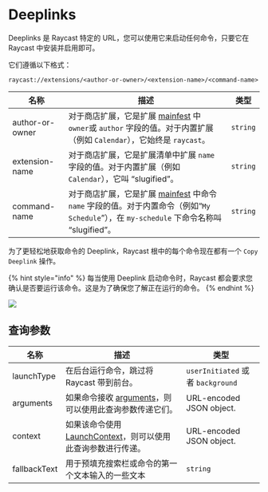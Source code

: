 # Deeplinks

Deeplinks 是 Raycast 特定的 URL，您可以使用它来启动任何命令，只要它在 Raycast 中安装并启用即可。&#x20;

它们遵循以下格式：

```
raycast://extensions/<author-or-owner>/<extension-name>/<command-name>
```

| 名称              | 描述                                                                                                                                                        | 类型       |
| --------------- | --------------------------------------------------------------------------------------------------------------------------------------------------------- | -------- |
| author-or-owner | 对于商店扩展，它是扩展 [mainfest](https://developers.raycast.com/information/manifest) 中 `owner`或 `author` 字段的值。对于内置扩展（例如 `Calendar`），它始终是 `raycast`。                | `string` |
| extension-name  | 对于商店扩展，它是扩展清单中扩展 `name` 字段的值。对于内置扩展（例如 `Calendar`），它叫 “slugified”。                                                                                        | `string` |
| command-name    | 对于商店扩展，它是扩展 [mainfest](https://developers.raycast.com/information/manifest) 中命令 `name` 字段的值。对于内置命令（例如“`My Schedule`”），在 `my-schedule` 下命令名称叫 “slugified”。 | `string` |

为了更轻松地获取命令的 Deeplink，Raycast 根中的每个命令现在都有一个 `Copy Deeplink` 操作。

{% hint style="info" %}
每当使用 Deeplink 启动命令时，Raycast 都会要求您确认是否要运行该命令。这是为了确保您了解正在运行的命令。
{% endhint %}

![](../../.gitbook/assets/deeplink-confirmation.png)

## 查询参数

| 名称           | 描述                                                                                                          | 类型                               |
| ------------ | ----------------------------------------------------------------------------------------------------------- | -------------------------------- |
| launchType   | 在后台运行命令，跳过将 Raycast 带到前台。                                                                                   |  `userInitiated` 或者 `background` |
| arguments    | 如果命令接收 [arguments](https://developers.raycast.com/information/lifecycle/arguments)，则可以使用此查询参数传递它们。          | URL-encoded JSON object.         |
| context      | 如果该命令使用 [LaunchContext](https://developers.raycast.com/api-reference/command#launchcontext)，则可以使用此查询参数进行传递。 | URL-encoded JSON object.         |
| fallbackText | 用于预填充搜索栏或命令的第一个文本输入的一些文本                                                                                    | `string`                         |
